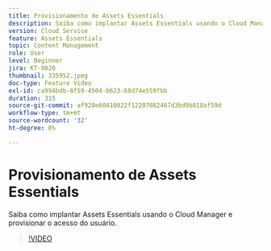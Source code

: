 ```yaml
---
title: Provisionamento de Assets Essentials
description: Saiba como implantar Assets Essentials usando o Cloud Manager e provisionar o acesso do usuário.
version: Cloud Service
feature: Assets Essentials
topic: Content Management
role: User
level: Beginner
jira: KT-8020
thumbnail: 335952.jpeg
doc-type: Feature Video
exl-id: ca994bdb-8f59-4504-b623-68d74e559fbb
duration: 315
source-git-commit: af928e60410022f12207082467d3bd9b818af59d
workflow-type: tm+mt
source-wordcount: '32'
ht-degree: 0%

---
```


# Provisionamento de Assets Essentials

Saiba como implantar Assets Essentials usando o Cloud Manager e provisionar o acesso do usuário.

>[!VIDEO](https://video.tv.adobe.com/v/335952?quality=12&learn=on)
